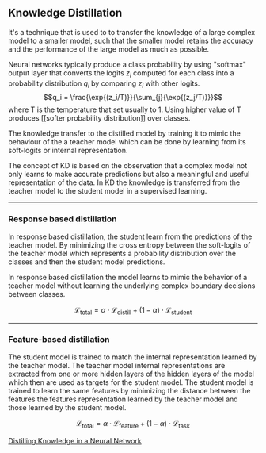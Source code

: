 ## Knowledge Distillation 

It's a technique that is used to to transfer the knowledge of a large complex model to a smaller model, such that the smaller model retains the accuracy and the performance of the large model as much as possible.   

Neural networks typically produce a class probability by using "softmax" output layer that converts the logits $z_i$ computed for each class into a probability distribution $q_i$ by comparing $z_i$ with other logits. 
$$q_i = \frac{\exp{(z_i/T)}}{\sum_{j}{\exp{(z_j/T)}}}$$
where T is the temperature that set usually to 1. Using higher value of T produces [[softer probability distribution]] over classes. 

The knowledge transfer to the distilled model by training it to mimic the behaviour of the a teacher model which can be done by learning from its soft-logits or internal representation. 

The concept of KD is based on the observation that a complex model not only learns to make accurate predictions but also a meaningful and useful representation of the data. 
In KD the knowledge is transferred from the teacher model to the student model in a supervised learning. 

---

### Response based distillation 

In response based distillation, the student learn from the predictions of the teacher model. By minimizing the cross entropy between the soft-logits of the teacher model which represents a probability distribution over the classes and then the student model predictions. 

In response based distillation the model learns to mimic the behavior of a teacher model without learning the underlying complex boundary decisions between classes. 


$$\mathcal{L}_{\text{total}} = \alpha \cdot \mathcal{L}_{\text{distill}} + (1 - \alpha) \cdot \mathcal{L}_{\text{student}}$$



---
### Feature-based distillation

The student model is trained to match the internal representation learned by the teacher model. The teacher model internal representations are extracted from one or more hidden layers of the hidden layers of the model which then are used as targets for the student model. The student model is trained to learn the same features by minimizing the distance between the features the features representation learned by the teacher model and those learned by the student model.


$$
\mathcal{L}_{\text{total}} = \alpha \cdot \mathcal{L}_{\text{feature}} + (1 - \alpha) \cdot \mathcal{L}_{\text{task}}
$$

[Distilling Knowledge in a Neural Network ](https://arxiv.org/pdf/1503.02531v1)
